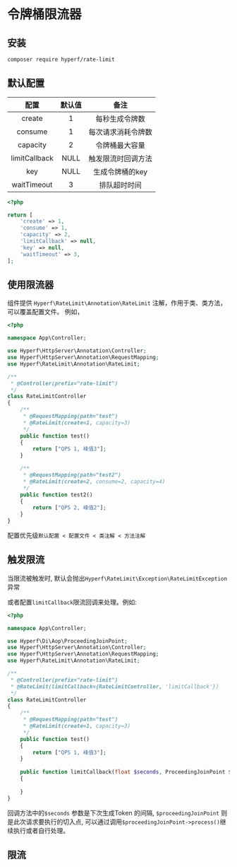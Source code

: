 # 令牌桶限流器

## 安装

```bash
composer require hyperf/rate-limit
```
## 默认配置

|  配置          | 默认值 |         备注        |
|:--------------:|:------:|:-------------------:|
| create         | 1      | 每秒生成令牌数      |
| consume        | 1      | 每次请求消耗令牌数  |
| capacity       | 2      | 令牌桶最大容量      |
| limitCallback  | NULL   | 触发限流时回调方法  |
| key            | NULL   | 生成令牌桶的key     |
| waitTimeout    | 3      | 排队超时时间        |

```php
<?php

return [
    'create' => 1,
    'consume' => 1,
    'capacity' => 2,
    'limitCallback' => null,
    'key' => null,
    'waitTimeout' => 3,
];
```

## 使用限流器

组件提供 `Hyperf\RateLimit\Annotation\RateLimit` 注解，作用于类、类方法，可以覆盖配置文件。 例如，

```php
<?php

namespace App\Controller;

use Hyperf\HttpServer\Annotation\Controller;
use Hyperf\HttpServer\Annotation\RequestMapping;
use Hyperf\RateLimit\Annotation\RateLimit;

/**
 * @Controller(prefix="rate-limit")
 */
class RateLimitController
{
    /**
     * @RequestMapping(path="test")
     * @RateLimit(create=1, capacity=3)
     */
    public function test()
    {
        return ["QPS 1, 峰值3"];
    }

    /**
     * @RequestMapping(path="test2")
     * @RateLimit(create=2, consume=2, capacity=4)
     */
    public function test2()
    {
        return ["QPS 2, 峰值2"];
    }
}
``` 
配置优先级`默认配置 < 配置文件 < 类注解 < 方法注解`

## 触发限流
当限流被触发时, 默认会抛出`Hyperf\RateLimit\Exception\RateLimitException` 异常

或者配置`limitCallback`限流回调来处理。例如:
```php
<?php

namespace App\Controller;

use Hyperf\Di\Aop\ProceedingJoinPoint;
use Hyperf\HttpServer\Annotation\Controller;
use Hyperf\HttpServer\Annotation\RequestMapping;
use Hyperf\RateLimit\Annotation\RateLimit;

/**
 * @Controller(prefix="rate-limit")
 * @RateLimit(limitCallback={RateLimitController, 'limitCallback'})
 */
class RateLimitController
{
    /**
     * @RequestMapping(path="test")
     * @RateLimit(create=1, capacity=3)
     */
    public function test()
    {
        return ["QPS 1, 峰值3"];
    }
    
    public function limitCallback(float $seconds, ProceedingJoinPoint $proceedingJoinPoint)
    {
        
    }
}
```
回调方法中的`$seconds` 参数是下次生成Token 的间隔, `$proceedingJoinPoint` 则是此次请求要执行的切入点, 可以通过调用`$proceedingJoinPoint->process()`继续执行或者自行处理。

## 限流
